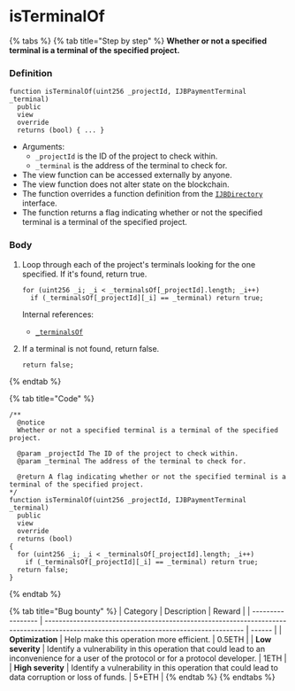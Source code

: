 # isTerminalOf

{% tabs %}
{% tab title="Step by step" %}
**Whether or not a specified terminal is a terminal of the specified project.**

### Definition

```solidity
function isTerminalOf(uint256 _projectId, IJBPaymentTerminal _terminal)
  public
  view
  override
  returns (bool) { ... }
```

* Arguments:
  * `_projectId` is the ID of the project to check within.
  * `_terminal` is the address of the terminal to check for.
* The view function can be accessed externally by anyone.
* The view function does not alter state on the blockchain.
* The function overrides a function definition from the [`IJBDirectory`](../../../interfaces/ijbdirectory.md) interface.
* The function returns a flag indicating whether or not the specified terminal is a terminal of the specified project.

### Body

1.  Loop through each of the project's terminals looking for the one specified. If it's found, return true.

    ```solidity
    for (uint256 _i; _i < _terminalsOf[_projectId].length; _i++)
      if (_terminalsOf[_projectId][_i] == _terminal) return true;
    ```

    Internal references:

    * [`_terminalsOf`](../properties/_terminalsof.md)
2.  If a terminal is not found, return false.

    ```solidity
    return false;
    ```
{% endtab %}

{% tab title="Code" %}
```solidity
/** 
  @notice
  Whether or not a specified terminal is a terminal of the specified project.

  @param _projectId The ID of the project to check within.
  @param _terminal The address of the terminal to check for.

  @return A flag indicating whether or not the specified terminal is a terminal of the specified project.
*/
function isTerminalOf(uint256 _projectId, IJBPaymentTerminal _terminal)
  public
  view
  override
  returns (bool)
{
  for (uint256 _i; _i < _terminalsOf[_projectId].length; _i++)
    if (_terminalsOf[_projectId][_i] == _terminal) return true;
  return false;
}
```
{% endtab %}

{% tab title="Bug bounty" %}
| Category          | Description                                                                                                                            | Reward |
| ----------------- | -------------------------------------------------------------------------------------------------------------------------------------- | ------ |
| **Optimization**  | Help make this operation more efficient.                                                                                               | 0.5ETH |
| **Low severity**  | Identify a vulnerability in this operation that could lead to an inconvenience for a user of the protocol or for a protocol developer. | 1ETH   |
| **High severity** | Identify a vulnerability in this operation that could lead to data corruption or loss of funds.                                        | 5+ETH  |
{% endtab %}
{% endtabs %}
